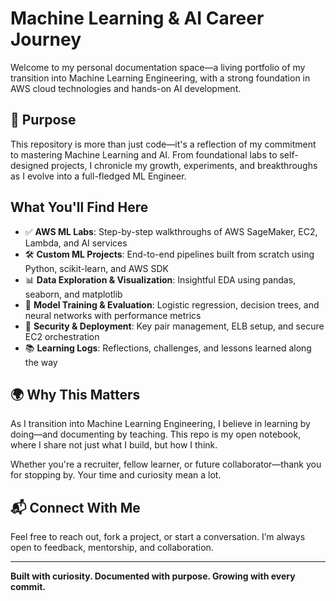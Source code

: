 # Machine Learning & AI Career Journey

Welcome to my personal documentation space—a living portfolio of my transition into Machine Learning Engineering, with a strong foundation in AWS cloud technologies and hands-on AI development.

## 🎯 Purpose

This repository is more than just code—it's a reflection of my commitment to mastering Machine Learning and AI. From foundational labs to self-designed projects, I chronicle my growth, experiments, and breakthroughs as I evolve into a full-fledged ML Engineer.

## What You'll Find Here

- ✅ **AWS ML Labs**: Step-by-step walkthroughs of AWS SageMaker, EC2, Lambda, and AI services  
- 🛠️ **Custom ML Projects**: End-to-end pipelines built from scratch using Python, scikit-learn, and AWS SDK  
- 📊 **Data Exploration & Visualization**: Insightful EDA using pandas, seaborn, and matplotlib  
- 🧪 **Model Training & Evaluation**: Logistic regression, decision trees, and neural networks with performance metrics  
- 🔐 **Security & Deployment**: Key pair management, ELB setup, and secure EC2 orchestration  
- 📚 **Learning Logs**: Reflections, challenges, and lessons learned along the way


## 🌍 Why This Matters

As I transition into Machine Learning Engineering, I believe in learning by doing—and documenting by teaching. This repo is my open notebook, where I share not just what I build, but how I think.

Whether you're a recruiter, fellow learner, or future collaborator—thank you for stopping by. Your time and curiosity mean a lot.

## 📬 Connect With Me

Feel free to reach out, fork a project, or start a conversation. I’m always open to feedback, mentorship, and collaboration.

---
**Built with curiosity. Documented with purpose. Growing with every commit.**
